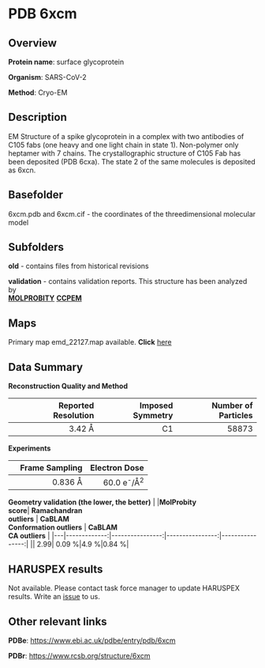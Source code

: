# PDB 6xcm

## Overview

**Protein name**: surface glycoprotein

**Organism**: SARS-CoV-2

**Method**: Cryo-EM

## Description

EM Structure of a spike glycoprotein in a complex with two antibodies of C105 fabs (one heavy and one light chain in state 1). Non-polymer only heptamer with 7 chains. The crystallographic structure of C105 Fab has been deposited (PDB 6cxa). The state 2 of the same molecules is deposited as 6xcn.

## Basefolder

6xcm.pdb and 6xcm.cif - the coordinates of the threedimensional molecular model

## Subfolders



**old** - contains files from historical revisions

**validation** - contains validation reports. This structure has been analyzed by <br>  [**MOLPROBITY**](https://github.com/thorn-lab/coronavirus_structural_task_force/tree/master/pdb/surface_glycoprotein/SARS-CoV-2/6xcm/validation/molprobity)   [**CCPEM**](https://github.com/thorn-lab/coronavirus_structural_task_force/tree/master/pdb/surface_glycoprotein/SARS-CoV-2/6xcm/validation/ccpem-validation) 



## Maps

Primary map emd_22127.map available. **Click** [here](http://ftp.wwpdb.org/pub/emdb/structures/EMD-22127/map/) 

## Data Summary
**Reconstruction Quality and Method**

|   | Reported Resolution | Imposed Symmetry | Number of Particles |
|---|-------------:|----------------:|--------------:|
|   |3.42 Å|C1|58873|

**Experiments**

|   | Frame Sampling | Electron Dose |
|---|-------------:|----------------:|
|   |0.836 Å|60.0 e<sup>-</sup>/Å<sup>2</sup>|

**Geometry validation (the lower, the better)**
|   |**MolProbity<br>score**| **Ramachandran<br>outliers** | **CaBLAM<br>Conformation outliers** | **CaBLAM<br>CA outliers** |
|---|-------------:|----------------:|----------------:|----------------:|
||  2.99|  0.09 %|4.9 %|0.84 %|

## HARUSPEX results

Not available. Please contact task force manager to update HARUSPEX results. Write an [issue](https://github.com/thorn-lab/coronavirus_structural_task_force/issues) to us.

## Other relevant links 
**PDBe**:  https://www.ebi.ac.uk/pdbe/entry/pdb/6xcm
 
**PDBr**: https://www.rcsb.org/structure/6xcm 
